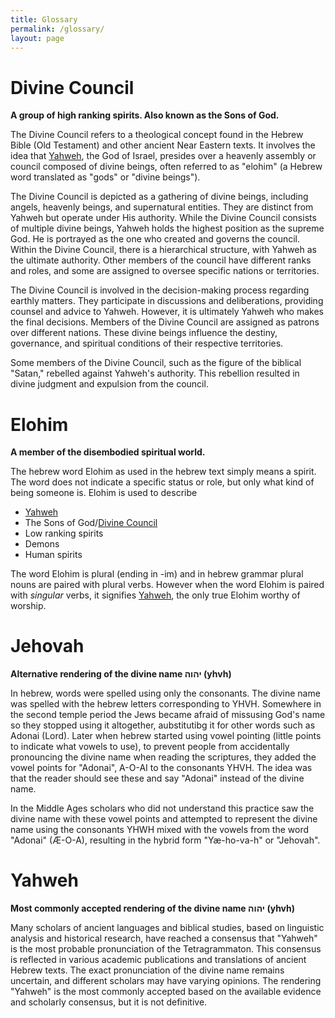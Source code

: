 ```yaml
---
title: Glossary
permalink: /glossary/
layout: page
---
```


# Divine Council

**A group of high ranking spirits. Also known as the Sons of God.**

The Divine Council refers to a theological concept found in the Hebrew Bible (Old Testament) and other ancient Near Eastern texts. It involves the idea that [Yahweh](#yahweh), the God of Israel, presides over a heavenly assembly or council composed of divine beings, often referred to as "elohim" (a Hebrew word translated as "gods" or "divine beings").

The Divine Council is depicted as a gathering of divine beings, including angels, heavenly beings, and supernatural entities. They are distinct from Yahweh but operate under His authority. While the Divine Council consists of multiple divine beings, Yahweh holds the highest position as the supreme God. He is portrayed as the one who created and governs the council. Within the Divine Council, there is a hierarchical structure, with Yahweh as the ultimate authority. Other members of the council have different ranks and roles, and some are assigned to oversee specific nations or territories.

The Divine Council is involved in the decision-making process regarding earthly matters. They participate in discussions and deliberations, providing counsel and advice to Yahweh. However, it is ultimately Yahweh who makes the final decisions. Members of the Divine Council are assigned as patrons over different nations. These divine beings influence the destiny, governance, and spiritual conditions of their respective territories.

Some members of the Divine Council, such as the figure of the biblical "Satan," rebelled against Yahweh's authority. This rebellion resulted in divine judgment and expulsion from the council.

# Elohim

**A member of the disembodied spiritual world.**

The hebrew word Elohim as used in the hebrew text simply means a spirit. The word does not indicate a specific status or role, but only what kind of being someone is. Elohim is used to describe 

* [Yahweh](#yahweh)
* The Sons of God/[Divine Council](#divine-council)
* Low ranking spirits
* Demons
* Human spirits

The word Elohim is plural (ending in -im) and in hebrew grammar plural nouns are paired with plural verbs. However when the word Elohim is paired with *singular* verbs, it signifies [Yahweh](#yahweh), the only true Elohim worthy of worship.

# Jehovah

**Alternative rendering of the divine name יהוה (yhvh)**

In hebrew, words were spelled using only the consonants. The divine name was spelled with the hebrew letters corresponding to YHVH. Somewhere in the second temple period the Jews became afraid of missusing God's name so they stopped using it altogether, aubstitutibg it for other words such as Adonai (Lord). Later when hebrew started using vowel pointing (little points to indicate what vowels to use), to prevent people from accidentally pronouncing the divine name when reading the scriptures, they added the vowel points for "Adonai", A-O-AI to the consonants YHVH. The idea was that the reader should see these and say "Adonai" instead of the divine name.

In the Middle Ages scholars who did not understand this practice saw the divine name with these vowel points and attempted to represent the divine name using the consonants YHWH mixed with the vowels from the word "Adonai" (Æ-O-A), resulting in the hybrid form "Yæ-ho-va-h" or "Jehovah".

# Yahweh

**Most commonly accepted rendering of the divine name יהוה (yhvh)**

Many scholars of ancient languages and biblical studies, based on linguistic analysis and historical research, have reached a consensus that "Yahweh" is the most probable pronunciation of the Tetragrammaton. This consensus is reflected in various academic publications and translations of ancient Hebrew texts. The exact pronunciation of the divine name remains uncertain, and different scholars may have varying opinions. The rendering "Yahweh" is the most commonly accepted based on the available evidence and scholarly consensus, but it is not definitive.



